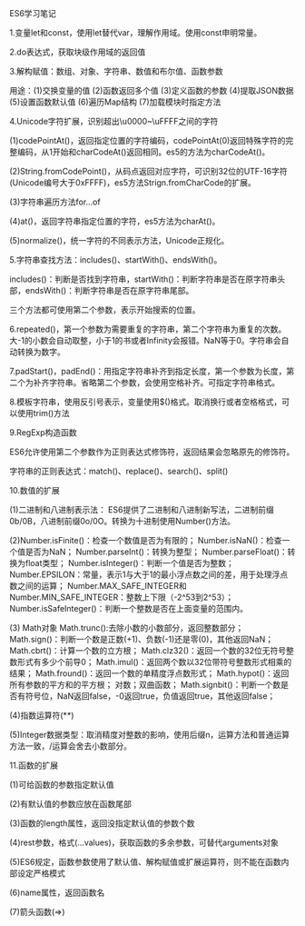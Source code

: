 ES6学习笔记

1.变量let和const，使用let替代var，理解作用域。使用const申明常量。


2.do表达式，获取块级作用域的返回值


3.解构赋值：数组、对象、字符串、数值和布尔值、函数参数

用途：(1)交换变量的值 (2)函数返回多个值 (3)定义函数的参数 (4)提取JSON数据 (5)设置函数默认值 (6)遍历Map结构 (7)加载模块时指定方法

  
4.Unicode字符扩展，识别超出\u0000~\uFFFF之间的字符

(1)codePointAt()，返回指定位置的字符编码，codePointAt(0)返回特殊字符的完整编码，从1开始和charCodeAt()返回相同。es5的方法为charCodeAt()。

(2)String.fromCodePoint()，从码点返回对应字符，可识别32位的UTF-16字符(Unicode编号大于0xFFFF)，es5方法Strign.fromCharCode的扩展。

(3)字符串遍历方法for...of

(4)at()，返回字符串指定位置的字符，es5方法为charAt()。

(5)normalize()，统一字符的不同表示方法，Unicode正规化。


5.字符串查找方法：includes()、startWith()、endsWith()。

includes()：判断是否找到字符串，startWith()：判断字符串是否在原字符串头部，endsWith()：判断字符串是否在原字符串尾部。

三个方法都可使用第二个参数，表示开始搜索的位置。


6.repeated()，第一个参数为需要重复的字符串，第二个字符串为重复的次数。大-1的小数会自动取整，小于1的书或者Infinity会报错。NaN等于0。字符串会自动转换为数字。


7.padStart()，padEnd()：用指定字符串补齐到指定长度，第一个参数为长度，第二个为补齐字符串。省略第二个参数，会使用空格补齐。可指定字符串格式。


8.模板字符串，使用反引号表示，变量使用$()格式。取消换行或者空格格式，可以使用trim()方法


9.RegExp构造函数

ES6允许使用第二个参数作为正则表达式修饰符，返回结果会忽略原先的修饰符。

字符串的正则表达式：match()、replace()、search()、split()


10.数值的扩展

(1)二进制和八进制表示法： ES6提供了二进制和八进制新写法，二进制前缀0b/0B，八进制前缀0o/0O。转换为十进制使用Number()方法。

(2)Number.isFinite()：检查一个数值是否为有限的；
Number.isNaN()：检查一个值是否为NaN；
Number.parseInt()：转换为整型；
Number.parseFloat()：转换为float类型；
Number.isInteger()：判断一个值是否为整数；
Number.EPSILON：常量，表示1与大于1的最小浮点数之间的差，用于处理浮点数之间的运算；
Number.MAX_SAFE_INTEGER和Number.MIN_SAFE_INTEGER：整数上下限（-2^53到2^53）；
Number.isSafeInteger()：判断一个整数是否在上面变量的范围内。

(3) Math对象
Math.trunc():去除小数的小数部分，返回整数部分；
Math.sign()：判断一个数是正数(+1)、负数(-1)还是零(0)，其他返回NaN；
Math.cbrt()：计算一个数的立方根；
Math.clz32()：返回一个数的32位无符号整数形式有多少个前导0；
Math.imul()：返回两个数以32位带符号整数形式相乘的结果；
Math.fround()：返回一个数的单精度浮点数形式；
Math.hypot()：返回所有参数的平方和的平方根；
对数；双曲函数；
Math.signbit()：判断一个数是否有符号位，NaN返回false，-0返回true，负值返回true，其他返回false；

(4)指数运算符(**)

(5)Integer数据类型：取消精度对整数的影响，使用后缀n，运算方法和普通运算方法一致，/运算会舍去小数部分。


11.函数的扩展

(1)可给函数的参数指定默认值

(2)有默认值的参数应放在函数尾部

(3)函数的length属性，返回没指定默认值的参数个数

(4)rest参数，格式(...values)，获取函数的多余参数，可替代arguments对象

(5)ES6规定，函数参数使用了默认值、解构赋值或扩展运算符，则不能在函数内部设定严格模式

(6)name属性，返回函数名

(7)箭头函数(=>)



